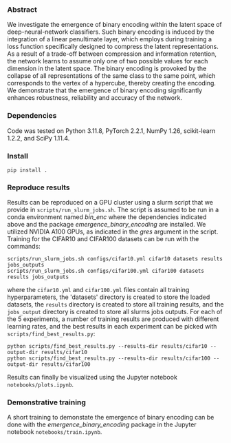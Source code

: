 ### Abstract
We investigate the emergence of binary encoding within the latent space of deep-neural-network classifiers.
Such binary encoding is induced by the integration of a linear penultimate layer, which employs during training a loss function specifically designed to compress the latent representations. 
As a result of a trade-off between compression and information retention, the network learns to assume only one of two possible values for each dimension in the latent space.
The binary encoding is provoked by the collapse of all representations of the same class to the same point, which corresponds to the vertex of a hypercube, thereby creating the encoding.
We demonstrate that the emergence of binary encoding significantly enhances robustness, reliability and accuracy of the network.

### Dependencies 
Code was tested on Python 3.11.8, PyTorch 2.2.1, NumPy 1.26, scikit-learn 1.2.2, and SciPy 1.11.4.

### Install
```
pip install .
```

### Reproduce results 
Results can be reproduced on a GPU cluster using a slurm script that we provide in `scripts/run_slurm_jobs.sh`. The script is assumed to be run in a conda environment named _bin_enc_ where the dependencies indicated above and the package _emergence_binary_encoding_ are installed. We utilized NVIDIA A100 GPUs, as indicated in the _gres_ argument in the script. Training for the CIFAR10 and CIFAR100 datasets can be run with the commands:

```
scripts/run_slurm_jobs.sh configs/cifar10.yml cifar10 datasets results jobs_outputs
scripts/run_slurm_jobs.sh configs/cifar100.yml cifar100 datasets results jobs_outputs
```

where the `cifar10.yml` and `cifar100.yml` files contain all training hyperparameters, the 'datasets' directory is created to store the loaded datasets, the `results` directory is created to store all training results, and the `jobs_output` directory is created to store all slurms jobs outputs. 
For each of the 5 experiments, a number of training results are produced with different learning rates, and the best results in each experiment can be picked with `scripts/find_best_results.py`:

```
python scripts/find_best_results.py --results-dir results/cifar10 --output-dir results/cifar10
python scripts/find_best_results.py --results-dir results/cifar100 --output-dir results/cifar100
```

Results can finally be visualized using the Jupyter notebook `notebooks/plots.ipynb`.

### Demonstrative training
A short training to demonstate the emergence of binary encoding can be done with the _emergence_binary_encoding_ package in the Jupyter notebook `notebooks/train.ipynb`.

